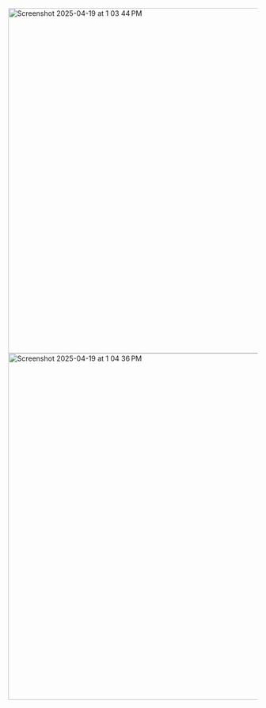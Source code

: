 <img width="698" alt="Screenshot 2025-04-19 at 1 03 44 PM" src="https://github.com/user-attachments/assets/443172d8-d76f-4dc0-bb70-d503a619c57c" />
<img width="701" alt="Screenshot 2025-04-19 at 1 04 36 PM" src="https://github.com/user-attachments/assets/c8bdd97a-908d-4647-b8ac-c946d9131198" />
